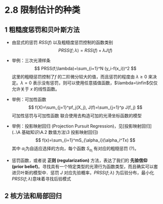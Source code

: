 # 2.8 限制估计的种类

## 1 粗糙度惩罚和贝叶斯方法

* 由显式的惩罚 $RSS(f)$ 以及粗糙度惩罚控制的函数类别
  $$
  PRSS(f;\lambda)=RSS(f)+\lambda J(f)
  $$

* 举例：三次光滑样条
  $$
  PRSS(f;\lambda)=\sum_{i=1}^N (y_i-f(x_i))^2
  $$
  这里的粗糙惩罚控制了$f$ 的二阶微分较大的值，而且惩罚的程度由 $\lambda \ge 0$ 来决定。$\lambda=0$ 表示没有惩罚，则可以使用任意插值函数，$\lambda=\infin$仅仅允许关于 $x$ 的线性函数。

* 举例：可加性函数
  $$
  f(X)=\sum_{j=1}^pf_j(X_j), J(f)=\sum_{j=1}^p J(f_j)
  $$
  可加性惩罚与可加性函数 联合使用去构造可加的光滑坐标函数的模型

* 举例：投影映射回归 (Projection Pursuit Regression)，见[投影映射回归](..\A 基础知识\A.2 数值方法\3 投影映射回归)
  $$
  f(x)=\sum_{i=1}^mS_{\alpha_i}(\alpha_i^Tx)
  $$
  其中 $\alpha_i$为自适应选择的方向，每个函数 $S_{\alpha_i}$ 有对应的粗糙惩罚 (?)。

* 惩罚函数，或者说 **正则 (regularization)** 方法，表达了我们的 **先验信仰 (prior belief)**。寻找具有一个特定类型的光滑行为函数类型，而且确实可以套进贝叶斯的模型中．惩罚 $J$ 对应先验概率，$PRSS(f;\lambda)$ 为后验分布，最小化 $PRSS(f;\lambda)$意味着寻找后验模式



## 2 核方法和局部回归

